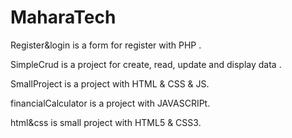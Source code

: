 # MaharaTech

Register&login is a form for register with PHP .

SimpleCrud is a project for create, read, update and display data .

SmallProject is a project with HTML & CSS & JS.

financialCalculator is a project with JAVASCRIPt.

html&css is small project with HTML5 & CSS3.
